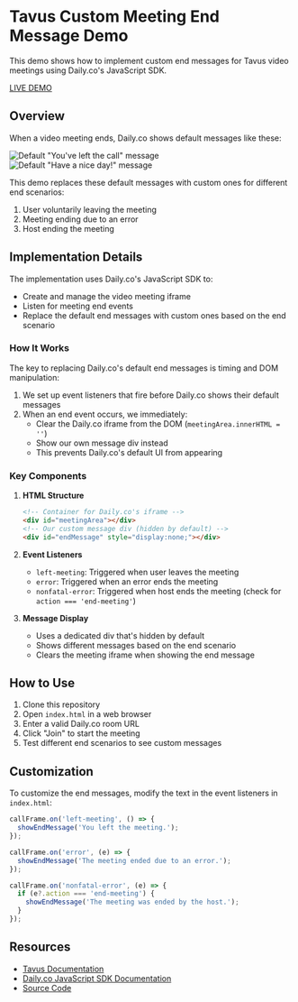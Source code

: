 # Tavus Custom Meeting End Message Demo

This demo shows how to implement custom end messages for Tavus video meetings using Daily.co's JavaScript SDK.

[LIVE DEMO](https://andy-tavus.github.io/custom_ending_message/)

## Overview

When a video meeting ends, Daily.co shows default messages like these:

![Default "You've left the call" message](https://cdn.zappy.app/37bf5d70c064b3b9a0da837dfe4a9f33.png)
![Default "Have a nice day!" message](https://cdn.zappy.app/1a1aaf1a8b1fe0b32d854d1da3696ac1.png)

This demo replaces these default messages with custom ones for different end scenarios:

1. User voluntarily leaving the meeting
2. Meeting ending due to an error
3. Host ending the meeting

## Implementation Details

The implementation uses Daily.co's JavaScript SDK to:
- Create and manage the video meeting iframe
- Listen for meeting end events
- Replace the default end messages with custom ones based on the end scenario

### How It Works

The key to replacing Daily.co's default end messages is timing and DOM manipulation:

1. We set up event listeners that fire before Daily.co shows their default messages
2. When an end event occurs, we immediately:
   - Clear the Daily.co iframe from the DOM (`meetingArea.innerHTML = ''`)
   - Show our own message div instead
   - This prevents Daily.co's default UI from appearing

### Key Components

1. **HTML Structure**
   ```html
   <!-- Container for Daily.co's iframe -->
   <div id="meetingArea"></div>
   <!-- Our custom message div (hidden by default) -->
   <div id="endMessage" style="display:none;"></div>
   ```

2. **Event Listeners**
   - `left-meeting`: Triggered when user leaves the meeting
   - `error`: Triggered when an error ends the meeting
   - `nonfatal-error`: Triggered when host ends the meeting (check for `action === 'end-meeting'`)

3. **Message Display**
   - Uses a dedicated div that's hidden by default
   - Shows different messages based on the end scenario
   - Clears the meeting iframe when showing the end message

## How to Use

1. Clone this repository
2. Open `index.html` in a web browser
3. Enter a valid Daily.co room URL
4. Click "Join" to start the meeting
5. Test different end scenarios to see custom messages

## Customization

To customize the end messages, modify the text in the event listeners in `index.html`:

```javascript
callFrame.on('left-meeting', () => {
  showEndMessage('You left the meeting.');
});

callFrame.on('error', (e) => {
  showEndMessage('The meeting ended due to an error.');
});

callFrame.on('nonfatal-error', (e) => {
  if (e?.action === 'end-meeting') {
    showEndMessage('The meeting was ended by the host.');
  }
});
```

## Resources

- [Tavus Documentation](https://docs.tavus.io)
- [Daily.co JavaScript SDK Documentation](https://docs.daily.co/reference/daily-js)
- [Source Code](https://github.com/andy-tavus/custom_ending_message) 
